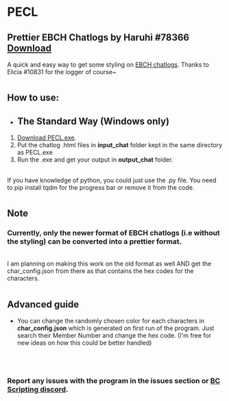 # **PECL**
## Prettier EBCH Chatlogs by Haruhi #78366 [Download](https://github.com/crimsontropy/PECL/releases/download/Mver/PECL.exe)

A quick and easy way to get some styling on [EBCH chatlogs](https://e2466.gitlab.io/ebch/).
Thanks to Elicia #10831 for the logger of course~ 
#

## How to use: 

- ## The Standard Way (Windows only)

1. [Download PECL.exe](https://github.com/crimsontropy/PECL/releases/download/Mver/PECL.exe).
2. Put the chatlog .html files in **input_chat** folder kept in the same directory as PECL.exe
3. Run the .exe and get your output in **output_chat** folder.
<br><br>

If you have knowledge of python, you could just use the .py file. You need to pip install tqdm for the progress bar or remove it from the code.

#

## Note

### **Currently, only the newer format of EBCH chatlogs (i.e without the styling) can be converted into a prettier format.**
<br>
I am planning on making this work on the old format as well AND get the char_config.json from there as that contains the hex codes for the characters.

#

## Advanced guide
- You can change the randomly chosen color for each characters in **char_config.json** which is generated on first run of the program. Just search their Member Number and change the hex code. (I'm free for new ideas on how this could be better handled)
<br>

#

### Report any issues with the program in the issues section  or [BC Scripting discord](https://discord.gg/SHJMjEh9VH).
